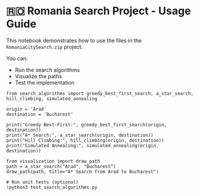 # 🇷🇴 Romania Search Project - Usage Guide
This notebook demonstrates how to use the files in the `RomaniaCitySearch.zip` project.

You can:
- Run the search algorithms
- Visualize the paths
- Test the implementation


```
from search_algorithms import greedy_best_first_search, a_star_search, hill_climbing, simulated_annealing

origin = 'Arad'
destination = 'Bucharest'

print("Greedy Best-First:", greedy_best_first_search(origin, destination))
print("A* Search:", a_star_search(origin, destination))
print("Hill Climbing:", hill_climbing(origin, destination))
print("Simulated Annealing:", simulated_annealing(origin, destination))
```


```
from visualization import draw_path
path = a_star_search("Arad", "Bucharest")
draw_path(path, title="A* Search from Arad to Bucharest")
```


```
# Run unit tests (optional)
!python3 test_search_algorithms.py
```
